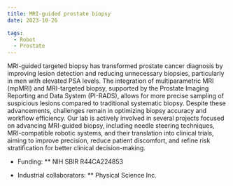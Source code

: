 ```yaml
---
title: MRI-guided prostate biopsy
date: 2023-10-26

tags:
  - Robot
  - Prostate
---
```


MRI-guided targeted biopsy has transformed prostate cancer diagnosis by improving lesion detection and reducing unnecessary biopsies, particularly in men with elevated PSA levels. The integration of multiparametric MRI (mpMRI) and MRI-targeted biopsy, supported by the Prostate Imaging Reporting and Data System (PI-RADS), allows for more precise sampling of suspicious lesions compared to traditional systematic biopsy. Despite these advancements, challenges remain in optimizing biopsy accuracy and workflow efficiency. Our lab is actively involved in several projects focused on advancing MRI-guided biopsy, including needle steering techniques, MRI-compatible robotic systems, and their translation into clinical trials, aiming to improve precision, reduce patient discomfort, and refine risk stratification for better clinical decision-making.


* Funding: 
** NIH SBIR R44CA224853

* Industrial collaborators:
** Physical Science Inc.

<!--more-->
